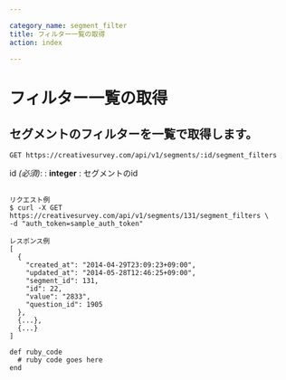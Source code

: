 ```yaml
---

category_name: segment_filter
title: フィルター一覧の取得
action: index

---
```


# フィルター一覧の取得

## セグメントのフィルターを一覧で取得します。

`GET https://creativesurvey.com/api/v1/segments/:id/segment_filters`

id _(必須)_:
: __integer__
: セグメントのid

~~~

リクエスト例
$ curl -X GET https://creativesurvey.com/api/v1/segments/131/segment_filters \
-d "auth_token=sample_auth_token"

レスポンス例
[
  {
    "created_at": "2014-04-29T23:09:23+09:00",
    "updated_at": "2014-05-28T12:46:25+09:00",
    "segment_id": 131,
    "id": 22,
    "value": "2833",
    "question_id": 1905
  },
  {...},
  {...}  
]

~~~

~~~
def ruby_code
  # ruby code goes here
end
~~~

